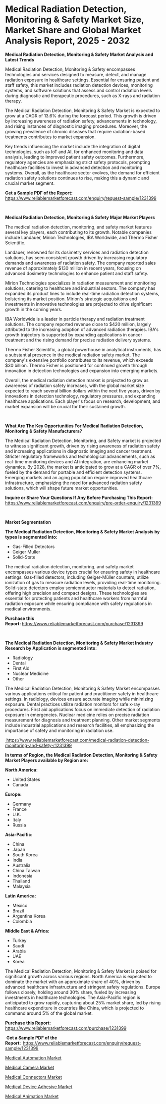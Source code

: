 <p><h1>Medical Radiation Detection, Monitoring & Safety Market Size, Market Share and Global Market Analysis Report, 2025 - 2032</h1></p><p><strong>Medical Radiation Detection, Monitoring & Safety Market Analysis and Latest Trends</strong></p>
<p><p>Medical Radiation Detection, Monitoring & Safety encompasses technologies and services designed to measure, detect, and manage radiation exposure in healthcare settings. Essential for ensuring patient and staff safety, this market includes radiation detection devices, monitoring systems, and software solutions that assess and control radiation levels during diagnostic and therapeutic procedures, such as X-rays and radiation therapy.</p><p>The Medical Radiation Detection, Monitoring & Safety Market is expected to grow at a CAGR of 13.6% during the forecast period. This growth is driven by increasing awareness of radiation safety, advancements in technology, and rising instances of diagnostic imaging procedures. Moreover, the growing prevalence of chronic diseases that require radiation-based treatments contributes to market expansion. </p><p>Key trends influencing the market include the integration of digital technologies, such as IoT and AI, for enhanced monitoring and data analysis, leading to improved patient safety outcomes. Furthermore, regulatory agencies are emphasizing strict safety protocols, prompting healthcare facilities to invest in advanced detection and monitoring systems. Overall, as the healthcare sector evolves, the demand for efficient radiation safety solutions continues to rise, making this a dynamic and crucial market segment.</p></p>
<p><strong>Get a Sample PDF of the Report:&nbsp;</strong> <a href="https://www.reliablemarketforecast.com/enquiry/request-sample/1231399?utm_campaign=1141&utm_medium=2&utm_source=Github&utm_content=ia&utm_term=04032025&utm_id=medical-radiation-detection-monitoring-safety">https://www.reliablemarketforecast.com/enquiry/request-sample/1231399</a></p>
<p>&nbsp;</p>
<p><strong>Medical Radiation Detection, Monitoring & Safety Major Market Players</strong></p>
<p><p>The medical radiation detection, monitoring, and safety market features several key players, each contributing to its growth. Notable companies include Landauer, Mirion Technologies, IBA Worldwide, and Thermo Fisher Scientific. </p><p>Landauer, renowned for its dosimetry services and radiation detection solutions, has seen consistent growth driven by increasing regulatory demands and awareness of radiation safety. The company reported sales revenue of approximately $130 million in recent years, focusing on advanced dosimetry technologies to enhance patient and staff safety.</p><p>Mirion Technologies specializes in radiation measurement and monitoring solutions, catering to healthcare and industrial sectors. The company has expanded its product lines to include real-time radiation detection systems, bolstering its market position. Mirion's strategic acquisitions and investments in innovative technologies are projected to drive significant growth in the coming years.</p><p>IBA Worldwide is a leader in particle therapy and radiation treatment solutions. The company reported revenue close to $420 million, largely attributed to the increasing adoption of advanced radiation therapies. IBA's growth trajectory is supported by expanding applications in cancer treatment and the rising demand for precise radiation delivery systems.</p><p>Thermo Fisher Scientific, a global powerhouse in analytical instruments, has a substantial presence in the medical radiation safety market. The company's extensive portfolio contributes to its revenue, which exceeds $30 billion. Thermo Fisher is positioned for continued growth through innovation in detection technologies and expansion into emerging markets.</p><p>Overall, the medical radiation detection market is projected to grow as awareness of radiation safety increases, with the global market size expected to reach several billion dollars within the next five years, driven by innovations in detection technology, regulatory pressures, and expanding healthcare applications. Each player's focus on research, development, and market expansion will be crucial for their sustained growth.</p></p>
<p>&nbsp;</p>
<p><strong>What Are The Key Opportunities For Medical Radiation Detection, Monitoring & Safety Manufacturers?</strong></p>
<p><p>The Medical Radiation Detection, Monitoring, and Safety market is projected to witness significant growth, driven by rising awareness of radiation safety and increasing applications in diagnostic imaging and cancer treatment. Stricter regulatory frameworks and technological advancements, such as real-time monitoring devices and AI integration, are enhancing market dynamics. By 2028, the market is anticipated to grow at a CAGR of over 7%, fueled by the demand for portable and efficient detection systems. Emerging markets and an aging population require improved healthcare infrastructure, emphasizing the need for advanced radiation safety solutions, which will shape future market opportunities.</p></p>
<p><strong>Inquire or Share Your Questions If Any Before Purchasing This Report:</strong> <a href="https://www.reliablemarketforecast.com/enquiry/pre-order-enquiry/1231399?utm_campaign=1141&utm_medium=2&utm_source=Github&utm_content=ia&utm_term=04032025&utm_id=medical-radiation-detection-monitoring-safety">https://www.reliablemarketforecast.com/enquiry/pre-order-enquiry/1231399</a></p>
<p>&nbsp;</p>
<p><strong>Market Segmentation</strong></p>
<p><strong>The Medical Radiation Detection, Monitoring & Safety Market Analysis by types is segmented into:</strong></p>
<p><ul><li>Gas-Filled Detectors</li><li>Geiger Muller</li><li>Solid-State</li></ul></p>
<p><p>The medical radiation detection, monitoring, and safety market encompasses various device types crucial for ensuring safety in healthcare settings. Gas-filled detectors, including Geiger-Müller counters, utilize ionization of gas to measure radiation levels, providing real-time monitoring. Solid-state detectors employ semiconductor materials to detect radiation, offering high precision and compact designs. These technologies are essential for protecting patients and healthcare workers from harmful radiation exposure while ensuring compliance with safety regulations in medical environments.</p></p>
<p><strong>Purchase this Report:&nbsp;</strong><a href="https://www.reliablemarketforecast.com/purchase/1231399?utm_campaign=1141&utm_medium=2&utm_source=Github&utm_content=ia&utm_term=04032025&utm_id=medical-radiation-detection-monitoring-safety">https://www.reliablemarketforecast.com/purchase/1231399</a></p>
<p>&nbsp;</p>
<p><strong>The Medical Radiation Detection, Monitoring & Safety Market Industry Research by Application is segmented into:</strong></p>
<p><ul><li>Radiology</li><li>Dental</li><li>First Aid</li><li>Nuclear Medicine</li><li>Other</li></ul></p>
<p><p>The Medical Radiation Detection, Monitoring & Safety Market encompasses various applications critical for patient and practitioner safety in healthcare settings. In radiology, devices ensure accurate imaging while minimizing exposure. Dental practices utilize radiation monitors for safe x-ray procedures. First aid applications focus on immediate detection of radiation exposure in emergencies. Nuclear medicine relies on precise radiation measurement for diagnosis and treatment planning. Other market segments include industrial applications and research facilities, all emphasizing the importance of safety and monitoring in radiation use.</p></p>
<p><a href="https://www.reliablemarketforecast.com/medical-radiation-detection-monitoring-and-safety-r1231399?utm_campaign=1141&utm_medium=2&utm_source=Github&utm_content=ia&utm_term=04032025&utm_id=medical-radiation-detection-monitoring-safety">&nbsp;https://www.reliablemarketforecast.com/medical-radiation-detection-monitoring-and-safety-r1231399</a></p>
<p><strong>In terms of Region, the Medical Radiation Detection, Monitoring & Safety Market Players available by Region are:</strong></p>
<p>
    <p> <strong> North America: </strong>
        <ul>
            <li>United States</li>
            <li>Canada</li>
        </ul>
        </p> 
    <p> <strong> Europe: </strong>
        <ul>
            <li>Germany</li>
            <li>France</li>
            <li>U.K.</li>
            <li>Italy</li>
            <li>Russia</li>
        </ul>
        </p> 
    <p> <strong> Asia-Pacific: </strong>
        <ul>
            <li>China</li>
            <li>Japan</li>
            <li>South Korea</li>
            <li>India</li>
            <li>Australia</li>
            <li>China Taiwan</li>
            <li>Indonesia</li>
            <li>Thailand</li>
            <li>Malaysia</li>
        </ul>
        </p> 
    <p> <strong> Latin America: </strong>
        <ul>
            <li>Mexico</li>
            <li>Brazil</li>
            <li>Argentina Korea</li>
            <li>Colombia</li>
        </ul>
        </p> 
    <p> <strong> Middle East & Africa: </strong>
        <ul>
            <li>Turkey</li>
            <li>Saudi</li>
            <li>Arabia</li>
            <li>UAE</li>
            <li>Korea</li>
        </ul>
    </p>
    </p>
<p><p>The Medical Radiation Detection, Monitoring & Safety Market is poised for significant growth across various regions. North America is expected to dominate the market with an approximate share of 40%, driven by advanced healthcare infrastructure and stringent safety regulations. Europe follows closely, holding around 30% share, fueled by increasing investments in healthcare technologies. The Asia-Pacific region is anticipated to grow rapidly, capturing about 25% market share, led by rising healthcare expenditure in countries like China, which is projected to command around 5% of the global market.</p></p>
<p><strong>Purchase this Report: </strong><a href="https://www.reliablemarketforecast.com/purchase/1231399?utm_campaign=1141&utm_medium=2&utm_source=Github&utm_content=ia&utm_term=04032025&utm_id=medical-radiation-detection-monitoring-safety">https://www.reliablemarketforecast.com/purchase/1231399</a></p>
<p>&nbsp;<strong>Get a Sample PDF of the Report:&nbsp;&nbsp;</strong><a href="https://www.reliablemarketforecast.com/enquiry/request-sample/1231399?utm_campaign=1141&utm_medium=2&utm_source=Github&utm_content=ia&utm_term=04032025&utm_id=medical-radiation-detection-monitoring-safety">https://www.reliablemarketforecast.com/enquiry/request-sample/1231399</a></p>
<p><strong></strong></p>
<p><p><a href="https://github.com/handyiongikg/Market-Research-Report-List-1/blob/main/medical-automation-market.md?utm_campaign=1141&utm_medium=2&utm_source=Github&utm_content=ia&utm_term=04032025&utm_id=medical-radiation-detection-monitoring-safety">Medical Automation Market</a></p><p><a href="https://github.com/nellygussisy/Market-Research-Report-List-1/blob/main/medical-camera-market.md?utm_campaign=1141&utm_medium=2&utm_source=Github&utm_content=ia&utm_term=04032025&utm_id=medical-radiation-detection-monitoring-safety">Medical Camera Market</a></p><p><a href="https://github.com/budenhanelfc/Market-Research-Report-List-1/blob/main/medical-connectors-market.md?utm_campaign=1141&utm_medium=2&utm_source=Github&utm_content=ia&utm_term=04032025&utm_id=medical-radiation-detection-monitoring-safety">Medical Connectors Market</a></p><p><a href="https://github.com/cagleplittrw/Market-Research-Report-List-1/blob/main/medical-device-adhesive-market.md?utm_campaign=1141&utm_medium=2&utm_source=Github&utm_content=ia&utm_term=04032025&utm_id=medical-radiation-detection-monitoring-safety">Medical Device Adhesive Market</a></p><p><a href="https://github.com/cwasicioaie/Market-Research-Report-List-1/blob/main/medical-animation-market.md?utm_campaign=1141&utm_medium=2&utm_source=Github&utm_content=ia&utm_term=04032025&utm_id=medical-radiation-detection-monitoring-safety">Medical Animation Market</a></p></p>